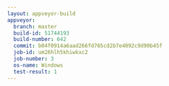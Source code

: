 ```yaml
---
layout: appveyor-build
appveyor:
  branch: master
  build-id: 51744193
  build-number: 642
  commit: b04f0914a6aad266fd765cd2b7e4092c9d90b45f
  job-id: um26hlh5khiwkxc2
  job-number: 3
  os-name: Windows
  test-result: 1
---
```

